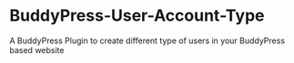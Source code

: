 BuddyPress-User-Account-Type
============================

A BuddyPress Plugin to create different type of users in your BuddyPress based website
